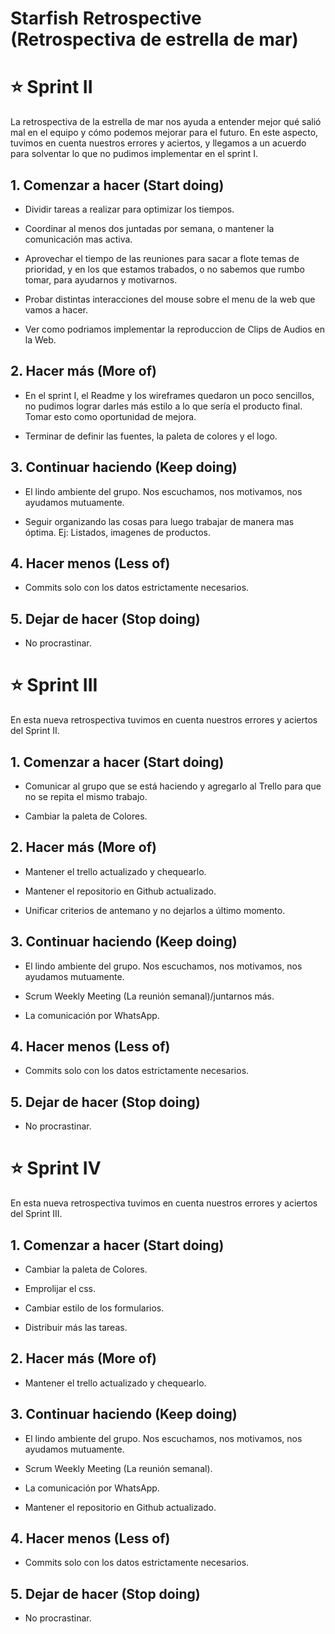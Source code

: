 # Starfish Retrospective (Retrospectiva de estrella de mar)

# :star: Sprint II

La retrospectiva de la estrella de mar nos ayuda a entender mejor qué salió mal en el equipo y cómo podemos mejorar para el futuro. En este aspecto, tuvimos en cuenta nuestros errores y aciertos, y llegamos a un acuerdo para solventar lo que no pudimos implementar en el sprint I.

## 1. Comenzar a hacer (Start doing)

* Dividir tareas a realizar para optimizar los tiempos.

* Coordinar al menos dos juntadas por semana, o mantener la comunicación mas activa.

* Aprovechar el tiempo de las reuniones para sacar a flote temas de prioridad, y en los que estamos trabados, o no sabemos que rumbo tomar, para ayudarnos y motivarnos.

* Probar distintas interacciones del mouse sobre el menu de la web que vamos a hacer.

* Ver como podriamos implementar la reproduccion de Clips de Audios en la Web.

## 2. Hacer más (More of)

* En el sprint I, el Readme y los wireframes quedaron un poco sencillos, no pudimos lograr darles más estilo a lo que sería el producto final. Tomar esto como oportunidad de mejora.

* Terminar de definir las fuentes, la paleta de colores y el logo.

## 3. Continuar haciendo (Keep doing)

* El lindo ambiente del grupo. Nos escuchamos, nos motivamos, nos ayudamos mutuamente.

* Seguir organizando las cosas para luego trabajar de manera mas óptima. Ej: Listados, imagenes de productos.

## 4. Hacer menos (Less of)

* Commits solo con los datos estrictamente necesarios.

## 5. Dejar de hacer (Stop doing)

* No procrastinar.


# :star: Sprint III

En esta nueva retrospectiva tuvimos en cuenta nuestros errores y aciertos del Sprint II.

## 1. Comenzar a hacer (Start doing)

* Comunicar al grupo que se está haciendo y agregarlo al Trello para que no se repita el mismo trabajo.  

* Cambiar la paleta de Colores. 

## 2. Hacer más (More of)

* Mantener el trello actualizado y chequearlo.

* Mantener el repositorio en Github actualizado.  

* Unificar criterios de antemano y no dejarlos a último momento.

## 3. Continuar haciendo (Keep doing)

* El lindo ambiente del grupo. Nos escuchamos, nos motivamos, nos ayudamos mutuamente. 

* Scrum Weekly Meeting (La reunión semanal)/juntarnos más. 

* La comunicación por WhatsApp. 

## 4. Hacer menos (Less of)

* Commits solo con los datos estrictamente necesarios.

## 5. Dejar de hacer (Stop doing)

* No procrastinar.


# :star: Sprint IV

En esta nueva retrospectiva tuvimos en cuenta nuestros errores y aciertos del Sprint III.

## 1. Comenzar a hacer (Start doing)

* Cambiar la paleta de Colores.  

* Emprolijar el css.

* Cambiar estilo de los formularios. 

* Distribuir más las tareas. 

## 2. Hacer más (More of)

* Mantener el trello actualizado y chequearlo.


## 3. Continuar haciendo (Keep doing)

* El lindo ambiente del grupo. Nos escuchamos, nos motivamos, nos ayudamos mutuamente. 

* Scrum Weekly Meeting (La reunión semanal). 

* La comunicación por WhatsApp. 

* Mantener el repositorio en Github actualizado.

## 4. Hacer menos (Less of)

* Commits solo con los datos estrictamente necesarios.

## 5. Dejar de hacer (Stop doing)

* No procrastinar.






